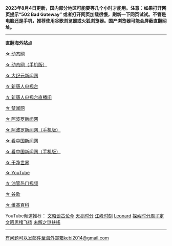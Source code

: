 **2023年8月4日更新，国内部分地区可能要等几个小时才能用。注意：如果打开网页提示“502 Bad Gateway” 或者打开网页加载很慢，刷新一下网页试试。不管是电脑还是手机，推荐使用谷歌浏览器或火狐浏览器。国产浏览器可能会屏蔽直翻网址。**

***

**直翻海外站点**

[☆ 动态网](https://free13.freeku6.xyz/20)

[☆ 动态网（手机版）](https://free13.freeku6.xyz/21)

[☆ 大纪元新闻网](https://free13.freeku6.xyz/90)

[☆ 新唐人电视台](https://free13.freeku6.xyz/4)

[☆ 新唐人电视台直播间](https://free13.freeku6.xyz/44)

[☆ 禁闻网](https://free13.freeku6.xyz/3)

[☆ 阿波罗新闻网](https://free13.freeku6.xyz/7)

[☆ 阿波罗新闻网（手机版）](https://free13.freeku6.xyz/53)

[☆ 看中国新闻网](https://free13.freeku6.xyz/26)

[☆ 看中国新闻网（手机版）](https://free13.freeku6.xyz/54)

[☆ 干净世界](https://free13.freeku6.xyz/1)

[☆ YouTube](https://free13.freeku6.xyz/45)

[☆ 油管热门视频](https://free13.freeku6.xyz/55)

[☆ 谷歌](https://free13.freeku6.xyz/62)

[☆ 维基百科](https://free13.freeku6.xyz/63)

YouTube频道推荐： [文昭谈古论今](https://free13.freeku6.xyz/46) [天亮时分](https://free13.freeku6.xyz/47) [江峰时刻](https://free13.freeku6.xyz/48) [Leonard](https://free13.freeku6.xyz/49) [探索时分周子定](https://free13.freeku6.xyz/50) [文昭思绪飞扬](https://free13.freeku6.xyz/51) [未解之谜扶搖](https://free13.freeku6.xyz/52)

***


有问题可以发邮件至海外邮箱kebi2014@gmail.com